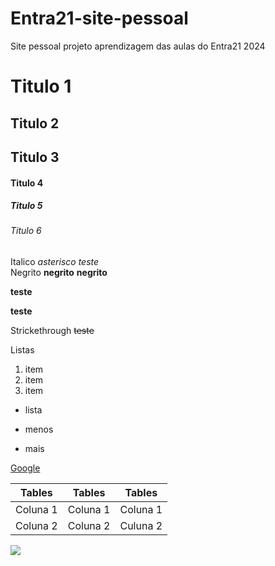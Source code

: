 # Entra21-site-pessoal
Site pessoal projeto aprendizagem das aulas do Entra21 2024

<!-- Títulos -->

# Titulo 1
## Titulo 2
## Titulo 3
#### Titulo 4
##### Titulo 5 
###### Titulo 6

<!-- Ênfase -->
Italico *asterisco* _teste_<br>
Negrito **negrito** __negrito__

**teste** 

**__teste__**


Strickethrough ~~teste~~

Listas

1. item
2. item
3. item


* lista
- menos
+ mais

[Google](www.google.com.br)

|Tables   | Tables | Tables |  
|---------|--------|--------|
|Coluna 1 |Coluna 1|Coluna 1|
|Coluna 2 |Coluna 2|Culuna 2|

<img src="https://plus.unsplash.com/premium_photo-1683910767532-3a25b821f7ae?q=80&w=2008&auto=format&fit=crop&ixlib=rb-4.0.3&ixid=M3wxMjA3fDB8MHxwaG90by1wYWdlfHx8fGVufDB8fHx8fA%3D%3D" />


